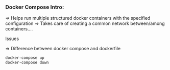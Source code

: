 ### Docker Compose Intro:
=> Helps run multiple structured docker containers with the specified configuration
=> Takes care of creating a common network between/among containers....



Issues

=> Difference between docker compose and dockerfile

```sh
docker-compose up
docker-compose down
```